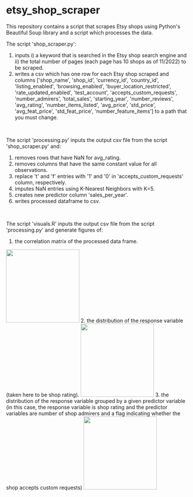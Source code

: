 # etsy_shop_scraper
This repository contains a script that scrapes Etsy shops using Python's Beautiful Soup library and a script which processes the data.

The script 'shop_scraper.py':
1. inputs i) a keyword that is searched in the Etsy shop search engine and ii) the total number of pages (each page has 10 shops as of 11/2022) to be scraped.
2. writes a csv which has one row for each Etsy shop scraped and columns ['shop_name', 'shop_id', 'currency_id', 'country_id', 'listing_enabled', 'browsing_enabled', 'buyer_location_restricted', 'rate_updated_enabled', 'test_account', 'accepts_custom_requests', 'number_admirers', 'total_sales', 'starting_year', 'number_reviews', 'avg_rating', 'number_items_listed', 'avg_price', 'std_price', 'avg_feat_price', 'std_feat_price', 'number_feature_items'] to a path that you must change. 

<br />

The script 'processing.py' inputs the output csv file from the script 'shop_scraper.py' and:
1. removes rows that have NaN for avg_rating.
2. removes columns that have the same constant value for all observations.
3. replace 't' and 'f' entries with '1' and '0' in 'accepts_custom_requests' column, respectively.
4. imputes NaN entries using K-Nearest Neighbors with K=5.
5. creates new predictor column 'sales_per_year'.
6. writes processed dataframe to csv.

<br />

The script 'visuals.R' inputs the output csv file from the script 'processing.py' and generate figures of:
1. the correlation matrix of the processed data frame.
<img src="https://github.com/hdlugas/etsy_shop_scraper/assets/73852653/9f54f3cd-de06-497e-9d18-46cbbdbea31d" width="200" />
2. the distribution of the response variable (taken here to be shop rating).
<img src="https://github.com/hdlugas/etsy_shop_scraper/assets/73852653/e72122f5-f54c-460e-8f6f-2a6978f6828a" width="200" />
3. the distribution of the response variable grouped by a given predictor variable (in this case, the response variable is shop rating and the predictor variables are number of shop admirers and a flag indicating whether the shop accepts custom requests)
<img src="https://github.com/hdlugas/etsy_shop_scraper/assets/73852653/4960abd6-29e8-4e2d-a1ce-953b743901ee" width="200" />
